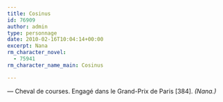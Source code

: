 ```yaml
---
title: Cosinus
id: 76909
author: admin
type: personnage
date: 2010-02-16T10:04:14+00:00
excerpt: Nana
rm_character_novel:
  - 75941
rm_character_name_main: Cosinus

---
```

— Cheval de courses. Engagé dans le Grand-Prix de Paris [384]. _(Nana.)_